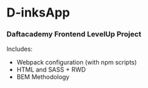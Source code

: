 # D-inksApp

### Daftacademy Frontend LevelUp Project

Includes: 
* Webpack configuration (with npm scripts)
* HTML and SASS + RWD 
* BEM Methodology




